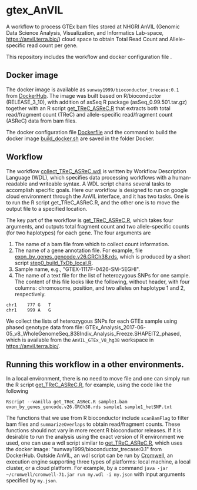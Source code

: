 # gtex_AnVIL

A workflow to process GTEx bam files stored at NHGRI AnVIL (Genomic Data Science Analysis, Visualization, and Informatics Lab-space, https://anvil.terra.bio/) cloud space to obtain Total Read Count and Allele-specific read count per gene. 

This repository includes the workflow and docker configuration file . 

## Docker image 
The docker image is available as `sunway1999/bioconductor_trecase:0.1` from [DockerHub](https://hub.docker.com/). The image was built based on R/bioconductor (RELEASE_3_10), with addition of asSeq R package (asSeq_0.99.501.tar.gz) together with an R script [get_TReC_ASReC.R](Docker/get_TReC_ASReC.R) that extracts both total read/fragment count (TReC) and allele-specific read/fragment count (ASReC) data from bam files. 

The docker configuration file [Dockerfile](Docker/Dockerfile) and the command to build the docker image [build_docker.sh](Docker/build_docker.sh) are saved in the folder Docker. 

## Workflow 
The workflow [collect_TReC_ASReC.wdl](collect_TReC_ASReC.wdl) is written by Workflow Description Language (WDL), which specifies data processing workflows with a human-readable and writeable syntax. A WDL script chains several tasks to accomplish specific goals. Here our workflow is designed to run on google cloud environment through the AnVIL interface, and it has two tasks. One is to run the R script get_TReC_ASReC.R, and the other one is to move the output file to a specified location. 

The key part of the workflow is [get_TReC_ASReC.R](Docker/get_TReC_ASReC.R), which takes four arguments, and outputs total fragment count and two allele-specific counts (for two haplotypes) for each gene. The four arguments are 

1. The name of a bam file from which to collect count information.
2. The name of a gene annotation file. For example, file [exon_by_genes_gencode.v26.GRCh38.rds](_prepare_gene_anno/exon_by_genes_gencode.v26.GRCh38.rds), which is produced by a short script [step0_build_TxDb_local.R](_prepare_gene_anno/step0_build_TxDb_local.R).
3. Sample name, e.g., "GTEX-1117F-0426-SM-5EGHI".
4. The name of a text file for the list of heterozygous SNPs for one sample. The content of this file looks like the following, without header, with four columns: chromosome, position, and two alleles on haplotype 1 and 2, respectively. 
```
chr1	777	G	T
chr1	999	A	G
 ```
We collect the lists of heterozygous SNPs for each GTEx sample using phased genotype data from file: GTEx_Analysis_2017-06-05_v8_WholeGenomeSeq_838Indiv_Analysis_Freeze.SHAPEIT2_phased, which is available from the `AnVIL_GTEx_V8_hg38` workspace in https://anvil.terra.bio/.


## Running this workflow in a other environments.
 
In a local environment, there is no need to move file and one can simply run the R script [get_TReC_ASReC.R](Docker/get_TReC_ASReC.R), for example, using the code like the following 
```
Rscript --vanilla get_TReC_ASReC.R sample1.bam exon_by_genes_gencode.v26.GRCh38.rds sample1 sample1_hetSNP.txt
```

The functions that we use from R bioconductor include `scanBamFlag` to filter bam files and `summarizeOverlaps` to obtain read/fragment counts. These functions should not vary in more recent R bioconductor releases. If it is desirable to run the analysis using the exact version of R environment we used, one can use a wdl script similar to [get_TReC_ASReC.R](Docker/get_TReC_ASReC.R), which uses the docker image: "sunway1999/bioconductor_trecase:0.1" from DockerHub. Outside AnVIL, an wdl script can be run by [Cromwell](https://cromwell.readthedocs.io/en/stable/tutorials/FiveMinuteIntro/), an execution engine supporting three types of platforms: local machine, a local cluster, or a cloud platform. For example, by a command  `java -jar ~/cromwell/cromwell-71.jar run my.wdl -i my.json` with input arguments specified by `my.json`.



